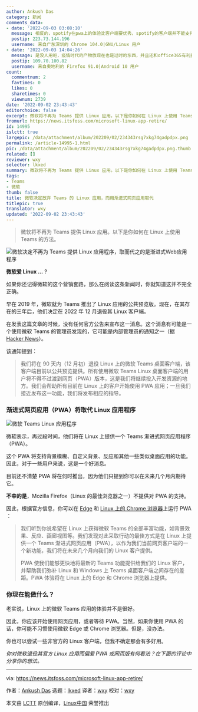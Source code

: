 ```yaml
---
author: Ankush Das
category: 新闻
comments_data:
- date: '2022-09-03 03:08:10'
  message: 相反的，spotify在pwa上的体验比客户端要优秀，spotify的客户端并不能支持中文输入，pwa则可以
  postip: 223.73.144.196
  username: 来自广东深圳的 Chrome 104.0|GNU/Linux 用户
- date: '2022-09-03 14:04:26'
  message: 是没人用吧，疫情时代的产物放现在也是过时的东西，并且还和office365有利益冲突，迟早要亡。
  postip: 109.70.100.82
  username: 来自奥地利的 Firefox 91.0|Android 10 用户
count:
  commentnum: 2
  favtimes: 0
  likes: 0
  sharetimes: 0
  viewnum: 2739
date: '2022-09-02 23:43:43'
editorchoice: false
excerpt: 微软将不再为 Teams 提供 Linux 应用。以下是你如何在 Linux 上使用 Teams 的方法。
fromurl: https://news.itsfoss.com/microsoft-linux-app-retire/
id: 14995
islctt: true
largepic: /data/attachment/album/202209/02/234343rsg7xkg74gadpdpx.png
permalink: /article-14995-1.html
pic: /data/attachment/album/202209/02/234343rsg7xkg74gadpdpx.png.thumb.jpg
related: []
reviewer: wxy
selector: lkxed
summary: 微软将不再为 Teams 提供 Linux 应用。以下是你如何在 Linux 上使用 Teams 的方法。
tags:
- Teams
- 微软
thumb: false
title: 微软决定放弃 Teams 的 Linux 应用，而用渐进式网页应用取代
titlepic: true
translator: wxy
updated: '2022-09-02 23:43:43'
---
```



> 
> 微软将不再为 Teams 提供 Linux 应用。以下是你如何在 Linux 上使用 Teams 的方法。
> 
> 
> 


![微软决定不再为 Teams 提供 Linux 应用程序，取而代之的是渐进式Web应用程序](/data/attachment/album/202209/02/234343rsg7xkg74gadpdpx.png)


**微软爱 Linux ...** ?


如果你还记得微软的这个营销套路，那么在阅读这条新闻时，你就知道这并不完全正确。


早在 2019 年，微软就为 Teams 推出了 Linux 应用的公共预览版。现在，在其存在的三年后，他们决定在 2022 年 12 月退役其 Linux 客户端。


在发表这篇文章的时候，没有任何官方公告来宣布这一消息。这个消息有可能是一个使用微软 Teams 的管理员发现的，它可能是内部管理员的通知之一（据 [Hacker News](https://news.ycombinator.com/item?id=32678839)）。


该通知提到：



> 
> 我们将在 90 天内（12 月初）退役 Linux 上的微软 Teams 桌面客户端，该客户端目前以公共预览提供。所有使用微软 Teams Linux 桌面客户端的用户将不得不过渡到网页（PWA）版本，这是我们将继续投入开发资源的地方。我们会帮助所有目前在 Linux 上的客户开始使用 PWA 应用；一旦我们接近发布这一功能，我们将发布相应的指导。
> 
> 
> 


### 渐进式网页应用（PWA）将取代 Linux 应用程序


![微软 Teams Linux 应用程序](/data/attachment/album/202209/02/234344hue9966w4p70depp.jpg)


微软表示，再过段时间，他们将在 Linux 上提供一个 Teams 渐进式网页应用程序（PWA）。


这个 PWA 将支持背景模糊、自定义背景、反应和其他一些类似桌面应用的功能。因此，对于一些用户来说，这是一个好消息。


目前还不清楚 PWA 将在何时推出，因为他们只提到你可以在未来几个月内期待它。


**不幸的是**，Mozilla Firefox（Linux 的最佳浏览器之一）不提供对 PWA 的支持。


因此，根据官方信息，你可以在 [Edge](https://itsfoss.com/microsoft-edge-linux/) 和 [Linux 上的 Chrome 浏览器](https://itsfoss.com/install-chrome-ubuntu/)上运行 PWA ：



> 
> 我们听到你说希望在 Linux 上获得微软 Teams 的全部丰富功能，如背景效果、反应、画廊视图等。我们发现对此采取行动的最佳方式是在 Linux 上提供一个 Teams 渐进式网页应用（PWA），以作为我们当前网页客户端的一个新功能，我们将在未来几个月向我们的 Linux 客户提供。
> 
> 
> PWA 使我们能够更快地将最新的 Teams 功能提供给我们的 Linux 客户，并帮助我们弥补 Linux 和 Windows 上 Teams 桌面客户端之间存在的差距。PWA 体验将在 Linux 上的 Edge 和 Chrome 浏览器上提供。
> 
> 
> 


### 你现在能做什么？


老实说，Linux 上的微软 Teams 应用的体验并不是很好。


因此，你应该开始使用网页应用，或者等待 PWA。当然，如果你使用 PWA 的话，你可能不习惯使用微软 Edge 或 Chrome 浏览器。但是，没办法。


你也可以尝试一些非官方的 Linux 客户端，但我不确定那会有多好用。


*你对微软退役其官方 Linux 应用而偏爱 PWA 或网页版有何看法？在下面的评论中分享你的想法。*




---


via: <https://news.itsfoss.com/microsoft-linux-app-retire/>


作者：[Ankush Das](https://news.itsfoss.com/author/ankush/) 选题：[lkxed](https://github.com/lkxed) 译者：[wxy](https://github.com/wxy) 校对：[wxy](https://github.com/wxy)


本文由 [LCTT](https://github.com/LCTT/TranslateProject) 原创编译，[Linux中国](https://linux.cn/) 荣誉推出